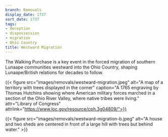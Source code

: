 ```yaml
---
branch: Removals
display_date: 1737
sort_date: 1737
tags:
- deception
- dispossession
- migration
- Ohio Country
title: Westward Migration
---
```


The Walking Purchase is a key event in the forced migration of southern Lunaape communities westward into the Ohio Country, shaping Lunaape/British relations for decades to follow.

{{< figure src="images/removals/westward-migration.jpeg" alt="A map of a territory with trees displayed in the corner" caption="A 1765 engraving by Thomas Hutchins showing where American military forces marched in a section of the Ohio River Valley, where native tribes were living." attr="Library of Congress" attrlink="https://www.loc.gov/resource/cph.3g04809/">}}

{{< figure src="images/removals/westward-migration-b.jpeg" alt="A house and two sheds are centered in front of a large hill with trees but behind water." >}}
